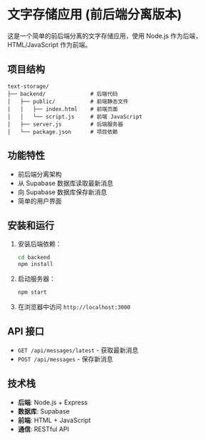 # 文字存储应用 (前后端分离版本)

这是一个简单的前后端分离的文字存储应用，使用 Node.js 作为后端，HTML/JavaScript 作为前端。

## 项目结构

```
text-storage/
├── backend/              # 后端代码
│   ├── public/           # 前端静态文件
│   │   ├── index.html    # 前端页面
│   │   └── script.js     # 前端 JavaScript
│   ├── server.js         # 后端服务器
│   └── package.json      # 项目依赖
```

## 功能特性

- 前后端分离架构
- 从 Supabase 数据库读取最新消息
- 向 Supabase 数据库保存新消息
- 简单的用户界面

## 安装和运行

1. 安装后端依赖：
   ```bash
   cd backend
   npm install
   ```

2. 启动服务器：
   ```bash
   npm start
   ```

3. 在浏览器中访问 `http://localhost:3000`

## API 接口

- `GET /api/messages/latest` - 获取最新消息
- `POST /api/messages` - 保存新消息

## 技术栈

- **后端**: Node.js + Express
- **数据库**: Supabase
- **前端**: HTML + JavaScript
- **通信**: RESTful API